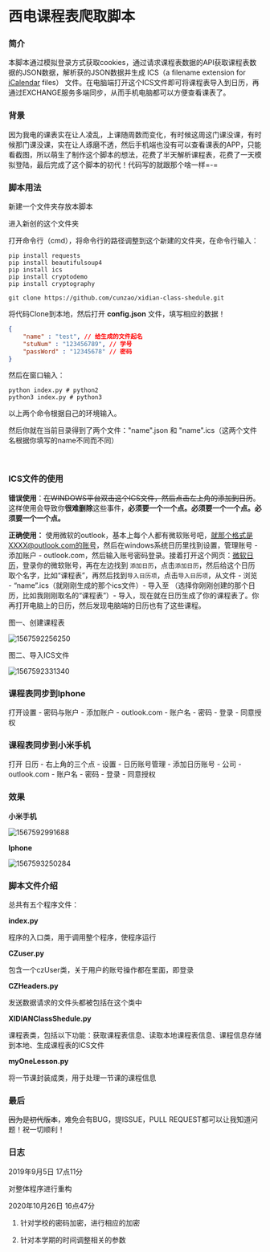 # 西电课程表爬取脚本

### 简介

本脚本通过模拟登录方式获取cookies，通过请求课程表数据的API获取课程表数据的JSON数据，解析获的JSON数据并生成 ICS（a filename extension for [iCalendar](https://en.wikipedia.org/wiki/ICalendar) files） 文件。在电脑端打开这个ICS文件即可将课程表导入到日历，再通过EXCHANGE服务多端同步，从而手机电脑都可以方便查看课表了。

### 背景

因为我电的课表实在让人凌乱，上课随周数而变化，有时候这周这门课没课，有时候那门课没课，实在让人琢磨不透，然后手机端也没有可以查看课表的APP，只能看截图，所以萌生了制作这个脚本的想法，花费了半天解析课程表，花费了一天模拟登陆，最后完成了这个脚本的初代！代码写的就跟那个啥一样=-=

### 脚本用法

新建一个文件夹存放本脚本

进入新创的这个文件夹

打开命令行（cmd），将命令行的路径调整到这个新建的文件夹，在命令行输入：

```shell
pip install requests
pip install beautifulsoup4
pip install ics
pip install cryptodemo
pip install cryptography

git clone https://github.com/cunzao/xidian-class-shedule.git
```

将代码Clone到本地，然后打开 **config.json** 文件，填写相应的数据！

```json
{
    "name" : "test", // 给生成的文件起名
    "stuNum" : "123456789", // 学号
    "passWord" : "12345678" // 密码
}
```

然后在窗口输入：

```shell
python index.py # python2
python3 index.py # python3
```

以上两个命令根据自己的环境输入。

然后你就在当前目录得到了两个文件："name".json 和 "name".ics（这两个文件名根据你填写的name不同而不同）

</br>

### ICS文件的使用

**错误使用**：~~在WINDOWS平台双击这个ICS文件，然后点击左上角的添加到日历~~。这样使用会导致你**很难删除**这些事件，**必须要一个一个点。必须要一个一个点。必须要一个一个点。**

**正确使用：** 使用微软的outlook，基本上每个人都有微软账号吧，就那个格式是XXXX@outlook.com的账号，然后在windows系统日历里找到设置，管理账号 - 添加账户 - outlook.com，然后输入账号密码登录。接着打开这个网页：[微软日历](https://calendar.live.com)，登录你的微软账号，再在左边找到 `添加日历`，点击`添加日历`，然后给这个日历取个名字，比如“课程表”，再然后找到`导入日历项`，点击`导入日历项`，从文件 - 浏览 - “name”.ics（就刚刚生成的那个ics文件）- 导入至 （选择你刚刚创建的那个日历，比如我刚刚取名的“课程表”）- 导入，现在就在日历生成了你的课程表了。你再打开电脑上的日历，然后发现电脑端的日历也有了这些课程。

图一、创建课程表

![1567592256250](images/1567592256250.png)

图二、导入ICS文件

![1567592331340](images/1567592331340.png)



### 课程表同步到Iphone

打开设置 - 密码与账户 - 添加账户 - outlook.com - 账户名 - 密码 - 登录 - 同意授权



### 课程表同步到小米手机

打开 日历 - 右上角的三个点 - 设置 - 日历账号管理 - 添加日历账号 - 公司 - outlook.com - 账户名 - 密码 - 登录 - 同意授权



### 效果

**小米手机**

![1567592991688](images/1567592991688.png)

**Iphone**

![1567593250284](images/1567593250284.png)



### 脚本文件介绍

总共有五个程序文件：

**index.py**

程序的入口类，用于调用整个程序，使程序运行

**CZuser.py**

包含一个czUser类，关于用户的账号操作都在里面，即登录

**CZHeaders.py**

发送数据请求的文件头都被包括在这个类中

**XIDIANClassShedule.py**

课程表类，包括以下功能：获取课程表信息、读取本地课程表信息、课程信息存储到本地、生成课程表的ICS文件

**myOneLesson.py**

将一节课封装成类，用于处理一节课的课程信息



### 最后

~~因为是初代版本~~，难免会有BUG，提ISSUE，PULL REQUEST都可以让我知道问题！祝一切顺利！



### 日志

2019年9月5日 17点11分

对整体程序进行重构



2020年10月26日 16点47分

1. 针对学校的密码加密，进行相应的加密

2. 针对本学期的时间调整相关的参数